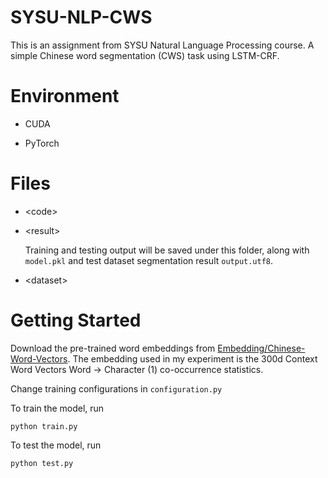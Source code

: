 # SYSU-NLP-CWS

This is an assignment from SYSU Natural Language Processing course. A simple Chinese word segmentation (CWS) task using LSTM-CRF.

# Environment

* CUDA

* PyTorch

# Files

* \<code\>

* \<result\>

  Training and testing output will be saved under this folder, along with `model.pkl` and test dataset segmentation result `output.utf8`.
  
* \<dataset\>


# Getting Started

Download the pre-trained word embeddings from [Embedding/Chinese-Word-Vectors](https://github.com/Embedding/Chinese-Word-Vectors). The embedding used in my experiment is the 300d Context Word Vectors Word -> Character (1) co-occurrence statistics.

Change training configurations in `configuration.py`

To train the model, run

```
python train.py
```

To test the model, run

```
python test.py
```





